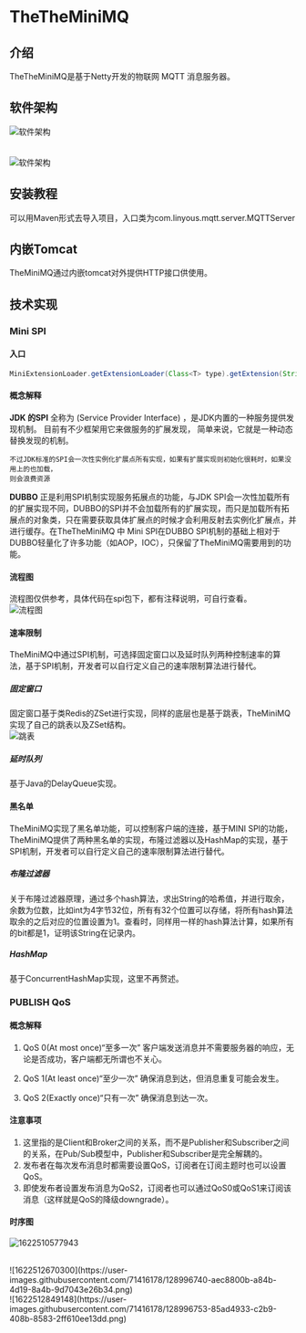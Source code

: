 # TheTheMiniMQ

## 介绍

TheTheMiniMQ是基于Netty开发的物联网 MQTT 消息服务器。

## 软件架构

![软件架构](https://user-images.githubusercontent.com/71416178/128990088-addd3544-05db-4004-a679-3c04907d892d.png)
<br />
<br />
<br />
![软件架构](https://user-images.githubusercontent.com/71416178/128965964-bc822882-4973-4c65-9825-dd25ff36177f.png)

## 安装教程

可以用Maven形式去导入项目，入口类为com.linyous.mqtt.server.MQTTServer

## 内嵌Tomcat

TheMiniMQ通过内嵌tomcat对外提供HTTP接口供使用。

## 技术实现

### Mini SPI

#### 入口

```java
MiniExtensionLoader.getExtensionLoader(Class<T> type).getExtension(String name);
```

#### 概念解释

**JDK 的SPI** 全称为 (Service Provider Interface) ，是JDK内置的一种服务提供发现机制。 目前有不少框架用它来做服务的扩展发现， 简单来说，它就是一种动态替换发现的机制。

    不过JDK标准的SPI会一次性实例化扩展点所有实现，如果有扩展实现则初始化很耗时，如果没用上的也加载， 
    则会浪费资源

**DUBBO** 正是利用SPI机制实现服务拓展点的功能，与JDK SPI会一次性加载所有的扩展实现不同，DUBBO的SPI并不会加载所有的扩展实现，而只是加载所有拓展点的对象类，只在需要获取具体扩展点的时候才会利用反射去实例化扩展点，并进行缓存。在TheTheMiniMQ 中 Mini SPI在DUBBO SPI机制的基础上相对于DUBBO轻量化了许多功能（如AOP，IOC），只保留了TheMiniMQ需要用到的功能。



#### 流程图

流程图仅供参考，具体代码在spi包下，都有注释说明，可自行查看。
<br />
![流程图](https://user-images.githubusercontent.com/71416178/128969086-12b932a3-e1ae-4eb1-ab9a-0253180337d9.png)



#### 速率限制

TheMiniMQ中通过SPI机制，可选择固定窗口以及延时队列两种控制速率的算法，基于SPI机制，开发者可以自行定义自己的速率限制算法进行替代。

##### 固定窗口

固定窗口基于类Redis的ZSet进行实现，同样的底层也是基于跳表，TheMiniMQ实现了自己的跳表以及ZSet结构。
<br />
![跳表](https://user-images.githubusercontent.com/71416178/128994960-9f80499a-9a4c-42d5-bec9-dbbdabab13ba.png)

##### 延时队列

基于Java的DelayQueue实现。



#### 黑名单

TheMiniMQ实现了黑名单功能，可以控制客户端的连接，基于MINI SPI的功能，TheMiniMQ提供了两种黑名单的实现，布隆过滤器以及HashMap的实现，基于SPI机制，开发者可以自行定义自己的速率限制算法进行替代。

##### 布隆过滤器

关于布隆过滤器原理，通过多个hash算法，求出String的哈希值，并进行取余，余数为位数，比如int为4字节32位，所有有32个位置可以存储，将所有hash算法取余的之后对应的位置设置为1。查看时，同样用一样的hash算法计算，如果所有的bit都是1，证明该String在记录内。
<br />

##### HashMap

基于ConcurrentHashMap实现，这里不再赘述。

### PUBLISH QoS

#### 概念解释

1. QoS 0(At most once)“至多一次”
   客户端发送消息并不需要服务器的响应，无论是否成功，客户端都无所谓也不关心。
   
2. QoS 1(At least once)“至少一次”
   确保消息到达，但消息重复可能会发生。
   
3. QoS 2(Exactly once)“只有一次”
   确保消息到达一次。

#### 注意事项

1. 这里指的是Client和Broker之间的关系，而不是Publisher和Subscriber之间的关系，在Pub/Sub模型中，Publisher和Subscriber是完全解耦的。
2. 发布者在每次发布消息时都需要设置QoS，订阅者在订阅主题时也可以设置QoS。
3. 即使发布者设置发布消息为QoS2，订阅者也可以通过QoS0或QoS1来订阅该消息（这样就是QoS的降级downgrade）。

#### 时序图

![1622510577943](https://user-images.githubusercontent.com/71416178/128996724-6e9c34d3-766e-48b3-8e66-a6fc5d97c795.png)


<br />
![1622512670300](https://user-images.githubusercontent.com/71416178/128996740-aec8800b-a84b-4d19-8a4b-9d7043e26b34.png)

<br />
![1622512849148](https://user-images.githubusercontent.com/71416178/128996753-85ad4933-c2b9-408b-8583-2ff610ee13dd.png)
